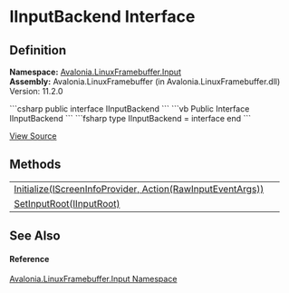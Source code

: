 # IInputBackend Interface




## Definition
**Namespace:** <a href="N_Avalonia_LinuxFramebuffer_Input">Avalonia.LinuxFramebuffer.Input</a>  
**Assembly:** Avalonia.LinuxFramebuffer (in Avalonia.LinuxFramebuffer.dll) Version: 11.2.0

<Tabs groupId="api-code-preview">
<TabItem value="csharp" label="C#">
```csharp
public interface IInputBackend
```
</TabItem>
<TabItem value="vb" label="VB">
```vb
Public Interface IInputBackend
```
</TabItem>
<TabItem value="fsharp" label="F#">
```fsharp
type IInputBackend = interface end
```
</TabItem>
</Tabs>



<a href="https://github.com/AvaloniaUI/Avalonia/tree/master/src/Linux/Avalonia.LinuxFramebuffer/Input/IInputBackend.cs" title="View the source code">View Source</a>



## Methods
<table>
<tr>
<td><a href="M_Avalonia_LinuxFramebuffer_Input_IInputBackend_Initialize">Initialize(IScreenInfoProvider, Action(RawInputEventArgs))</a></td>
<td> </td>
</tr>
<tr>
<td><a href="M_Avalonia_LinuxFramebuffer_Input_IInputBackend_SetInputRoot">SetInputRoot(IInputRoot)</a></td>
<td> </td>
</tr>
</table>

## See Also


#### Reference
<a href="N_Avalonia_LinuxFramebuffer_Input">Avalonia.LinuxFramebuffer.Input Namespace</a>  

